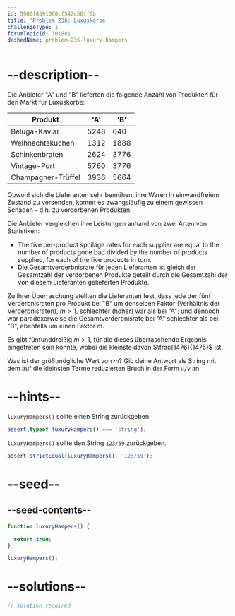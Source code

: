 ```yaml
---
id: 5900f4591000cf542c50ff6b
title: 'Problem 236: Luxuskörbe'
challengeType: 1
forumTopicId: 301881
dashedName: problem-236-luxury-hampers
---
```


# --description--

Die Anbieter "A" und "B" lieferten die folgende Anzahl von Produkten für den Markt für Luxuskörbe:

| Produkt            | 'A'  | 'B'  |
| ------------------ | ---- | ---- |
| Beluga-Kaviar      | 5248 | 640  |
| Weihnachtskuchen   | 1312 | 1888 |
| Schinkenbraten     | 2624 | 3776 |
| Vintage-Port       | 5760 | 3776 |
| Champagner-Trüffel | 3936 | 5664 |

Obwohl sich die Lieferanten sehr bemühen, ihre Waren in einwandfreiem Zustand zu versenden, kommt es zwangsläufig zu einem gewissen Schaden - d.h. zu verdorbenen Produkten.

Die Anbieter vergleichen ihre Leistungen anhand von zwei Arten von Statistiken:

- The five per-product spoilage rates for each supplier are equal to the number of products gone bad divided by the number of products supplied, for each of the five products in turn.
- Die Gesamtverderbnisrate für jeden Lieferanten ist gleich der Gesamtzahl der verdorbenen Produkte geteilt durch die Gesamtzahl der von diesem Lieferanten gelieferten Produkte.

Zu ihrer Überraschung stellten die Lieferanten fest, dass jede der fünf Verderbnisraten pro Produkt bei "B" um denselben Faktor (Verhältnis der Verderbnisraten), $m > 1$, schlechter (höher) war als bei "A"; und dennoch war paradoxerweise die Gesamtverderbnisrate bei "A" schlechter als bei "B", ebenfalls um einen Faktor $m$.

Es gibt fünfunddreißig $m > 1$, für die dieses überraschende Ergebnis eingetreten sein könnte, wobei die kleinste davon $\frac{1476}{1475}$ ist.

Was ist der größtmögliche Wert von $m$? Gib deine Antwort als String mit dem auf die kleinsten Terme reduzierten Bruch in der Form `u/v` an.

# --hints--

`luxuryHampers()` sollte einen String zurückgeben.

```js
assert(typeof luxuryHampers() === 'string');
```

`luxuryHampers()` sollte den String `123/59` zurückgeben.

```js
assert.strictEqual(luxuryHampers(), '123/59');
```

# --seed--

## --seed-contents--

```js
function luxuryHampers() {

  return true;
}

luxuryHampers();
```

# --solutions--

```js
// solution required
```
